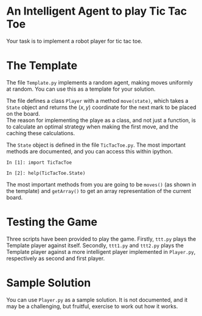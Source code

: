 # An Intelligent Agent to play Tic Tac Toe

Your task is to implement a robot player for tic tac toe.

# The Template

The file `Template.py` implements a random agent, making moves
uniformly at random.  You can use this as a template for your 
solution.

The file defines a class `Player` with a method `move(state)`,
which takes a `State` object and returns the $(x,y)$ coordinate
for the next mark to be placed on the board.  
The reason for implementing the playe as a class, and not just
a function, is to calculate an optimal strategy when making the
first move, and the caching these calculations.

The `State` object is defined in the file `TicTacToe.py`.
The most important methods are documented, and you can access
this within ipython.

```
In [1]: import TicTacToe

In [2]: help(TicTacToe.State)
```

The most important methods from you are going to be `moves()`
(as shown in the template) and `getArray()` to get an array
representation of the current board.

# Testing the Game

Three scripts have been provided to play the game.
Firstly, `ttt.py` plays the Template player against itself.
Secondly, `ttt1.py` and `ttt2.py` plays the Template player against
a more intelligent player implemented in `Player.py`, respectively as
second and first player.

# Sample Solution

You can use `Player.py` as a sample solution.  It is not documented,
and it may be a challenging, but fruitful, exercise to work out how
it works.
